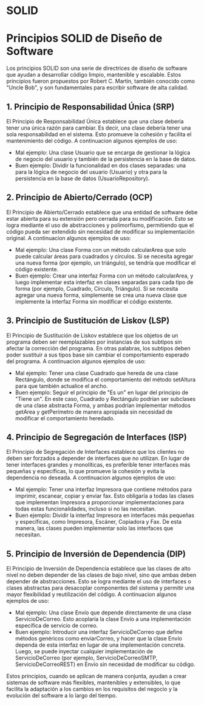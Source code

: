 # SOLID
# Principios SOLID de Diseño de Software

Los principios SOLID son una serie de directrices de diseño de software que ayudan a desarrollar código limpio, mantenible y escalable. Estos principios fueron propuestos por Robert C. Martin, también conocido como "Uncle Bob", y son fundamentales para escribir software de alta calidad.

## 1. Principio de Responsabilidad Única (SRP)

El Principio de Responsabilidad Única establece que una clase debería tener una única razón para cambiar. Es decir, una clase debería tener una sola responsabilidad en el sistema. Esto promueve la cohesión y facilita el mantenimiento del código. 
A continuacion algunos ejemplos de uso:
- Mal ejemplo: Una clase Usuario que se encarga de gestionar la lógica de negocio del usuario y también de la persistencia en la base de datos.
- Buen ejemplo: Dividir la funcionalidad en dos clases separadas: una para la lógica de negocio del usuario (Usuario) y otra para la persistencia en la base de datos (UsuarioRepository).

## 2. Principio de Abierto/Cerrado (OCP)

El Principio de Abierto/Cerrado establece que una entidad de software debe estar abierta para su extensión pero cerrada para su modificación. Esto se logra mediante el uso de abstracciones y polimorfismo, permitiendo que el código pueda ser extendido sin necesidad de modificar su implementación original.
A continuacion algunos ejemplos de uso:
- Mal ejemplo: Una clase Forma con un método calcularArea que solo puede calcular áreas para cuadrados y círculos. Si se necesita agregar una nueva forma (por ejemplo, un triángulo), se tendría que modificar el código existente.
- Buen ejemplo: Crear una interfaz Forma con un método calcularArea, y luego implementar esta interfaz en clases separadas para cada tipo de forma (por ejemplo, Cuadrado, Círculo, Triángulo). Si se necesita agregar una nueva forma, simplemente se crea una nueva clase que implemente la interfaz Forma sin modificar el código existente.

## 3. Principio de Sustitución de Liskov (LSP)

El Principio de Sustitución de Liskov establece que los objetos de un programa deben ser reemplazables por instancias de sus subtipos sin afectar la corrección del programa. En otras palabras, los subtipos deben poder sustituir a sus tipos base sin cambiar el comportamiento esperado del programa.
A continuacion algunos ejemplos de uso:
- Mal ejemplo: Tener una clase Cuadrado que hereda de una clase Rectángulo, donde se modifica el comportamiento del método setAltura para que también actualice el ancho.
- Buen ejemplo: Seguir el principio de "Es un" en lugar del principio de "Tiene un". En este caso, Cuadrado y Rectángulo podrían ser subclases de una clase abstracta Forma, y ambas podrían implementar métodos getArea y getPerímetro de manera apropiada sin necesidad de modificar el comportamiento heredado.

## 4. Principio de Segregación de Interfaces (ISP)

El Principio de Segregación de Interfaces establece que los clientes no deben ser forzados a depender de interfaces que no utilizan. En lugar de tener interfaces grandes y monolíticas, es preferible tener interfaces más pequeñas y específicas, lo que promueve la cohesión y evita la dependencia no deseada.
A continuacion algunos ejemplos de uso:
- Mal ejemplo: Tener una interfaz Impresora que contiene métodos para imprimir, escanear, copiar y enviar fax. Esto obligaría a todas las clases que implementan Impresora a proporcionar implementaciones para todas estas funcionalidades, incluso si no las necesitan.
- Buen ejemplo: Dividir la interfaz Impresora en interfaces más pequeñas y específicas, como Impresora, Escáner, Copiadora y Fax. De esta manera, las clases pueden implementar solo las interfaces que necesitan.

## 5. Principio de Inversión de Dependencia (DIP)

El Principio de Inversión de Dependencia establece que las clases de alto nivel no deben depender de las clases de bajo nivel, sino que ambas deben depender de abstracciones. Esto se logra mediante el uso de interfaces o clases abstractas para desacoplar componentes del sistema y permitir una mayor flexibilidad y reutilización del código.
A continuacion algunos ejemplos de uso:
- Mal ejemplo: Una clase Envío que depende directamente de una clase ServicioDeCorreo. Esto acoplaría la clase Envío a una implementación específica de servicio de correo.
- Buen ejemplo: Introducir una interfaz ServicioDeCorreo que define métodos genéricos como enviarCorreo, y hacer que la clase Envío dependa de esta interfaz en lugar de una implementación concreta. Luego, se puede inyectar cualquier implementación de ServicioDeCorreo (por ejemplo, ServicioDeCorreoSMTP, ServicioDeCorreoREST) en Envío sin necesidad de modificar su código.

Estos principios, cuando se aplican de manera conjunta, ayudan a crear sistemas de software más flexibles, mantenibles y extensibles, lo que facilita la adaptación a los cambios en los requisitos del negocio y la evolución del software a lo largo del tiempo.
